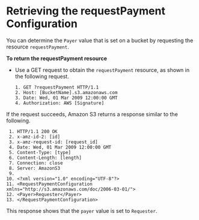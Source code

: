 # Retrieving the requestPayment Configuration<a name="BucketPayerValues"></a>

You can determine the `Payer` value that is set on a bucket by requesting the resource `requestPayment`\.

**To return the requestPayment resource**

+ Use a GET request to obtain the `requestPayment` resource, as shown in the following request\.

  ```
  1. GET ?requestPayment HTTP/1.1
  2. Host: [BucketName].s3.amazonaws.com
  3. Date: Wed, 01 Mar 2009 12:00:00 GMT
  4. Authorization: AWS [Signature]
  ```

If the request succeeds, Amazon S3 returns a response similar to the following\.

```
 1. HTTP/1.1 200 OK
 2. x-amz-id-2: [id]
 3. x-amz-request-id: [request_id]
 4. Date: Wed, 01 Mar 2009 12:00:00 GMT
 5. Content-Type: [type]
 6. Content-Length: [length]
 7. Connection: close
 8. Server: AmazonS3
 9. 
10. <?xml version="1.0" encoding="UTF-8"?>
11. <RequestPaymentConfiguration xmlns="http://s3.amazonaws.com/doc/2006-03-01/">
12. <Payer>Requester</Payer>
13. </RequestPaymentConfiguration>
```

This response shows that the `payer` value is set to `Requester`\. 